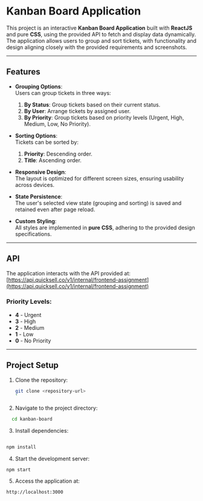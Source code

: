 # Kanban Board Application

This project is an interactive **Kanban Board Application** built with **ReactJS** and pure **CSS**, using the provided API to fetch and display data dynamically. The application allows users to group and sort tickets, with functionality and design aligning closely with the provided requirements and screenshots.

---

## Features

- **Grouping Options**:  
  Users can group tickets in three ways:
  1. **By Status**: Group tickets based on their current status.  
  2. **By User**: Arrange tickets by assigned user.  
  3. **By Priority**: Group tickets based on priority levels (Urgent, High, Medium, Low, No Priority).  

- **Sorting Options**:  
  Tickets can be sorted by:
  1. **Priority**: Descending order.  
  2. **Title**: Ascending order.

- **Responsive Design**:  
  The layout is optimized for different screen sizes, ensuring usability across devices.

- **State Persistence**:  
  The user's selected view state (grouping and sorting) is saved and retained even after page reload.

- **Custom Styling**:  
  All styles are implemented in **pure CSS**, adhering to the provided design specifications.

---

## API

The application interacts with the API provided at:  
[https://api.quicksell.co/v1/internal/frontend-assignment](https://api.quicksell.co/v1/internal/frontend-assignment)

### Priority Levels:  
- **4** - Urgent  
- **3** - High  
- **2** - Medium  
- **1** - Low  
- **0** - No Priority  

---

## Project Setup

1. Clone the repository:  
   ```bash
   git clone <repository-url>
   `
   
2. Navigate to the project directory:

```bash
  cd kanban-board
   ```

3. Install dependencies:

```bash

npm install
```

4. Start the development server:

```
npm start
```

5. Access the application at:
```bash
http://localhost:3000
```
